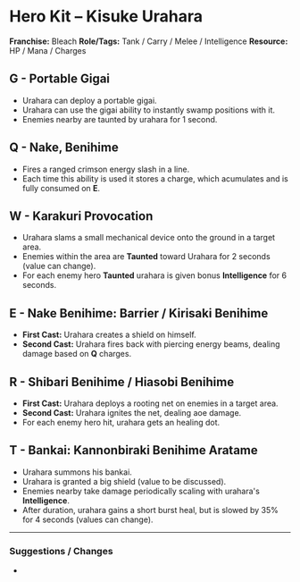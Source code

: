 # Hero Kit – Kisuke Urahara

**Franchise:** Bleach
**Role/Tags:** Tank / Carry / Melee / Intelligence 
**Resource:** HP / Mana / Charges

## G - Portable Gigai
- Urahara can deploy a portable gigai.
- Urahara can use the gigai ability to instantly swamp positions with it.
- Enemies nearby are taunted by urahara for 1 second.

## Q - Nake, Benihime
- Fires a ranged crimson energy slash in a line.
- Each time this ability is used it stores a charge, which acumulates and is fully consumed on **E**.

## W - Karakuri Provocation
- Urahara slams a small mechanical device onto the ground in a target area.
- Enemies within the area are **Taunted** toward Urahara for 2 seconds (value can change).
- For each enemy hero **Taunted** urahara is given bonus **Intelligence** for 6 seconds.

## E - Nake Benihime: Barrier / Kirisaki Benihime
- **First Cast:** Urahara creates a shield on himself.
- **Second Cast:** Urahara fires back with piercing energy beams, dealing damage based on **Q** charges.

## R - Shibari Benihime / Hiasobi Benihime
- **First Cast:** Urahara deploys a rooting net on enemies in a target area.
- **Second Cast:** Urahara ignites the net, dealing aoe damage.
- For each enemy hero hit, urahara gets an healing dot.

## T - Bankai: Kannonbiraki Benihime Aratame
- Urahara summons his bankai.
- Urahara is granted a big shield (value to be discussed).
- Enemies nearby take damage periodically scaling with urahara's **Intelligence**.
- After duration, urahara gains a short burst heal, but is slowed by 35% for 4 seconds (values can change).

---

### Suggestions / Changes
- <your notes here>